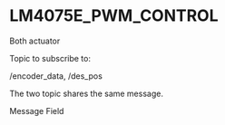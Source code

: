 # LM4075E_PWM_CONTROL

Both actuator

Topic to subscribe to:

/encoder_data, /des_pos

The two topic shares the same message.

Message Field

